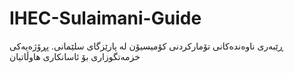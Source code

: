 # IHEC-Sulaimani-Guide
ڕێبەری ناوەندەکانی تۆمارکردنی کۆمیسیۆن لە پارێزگای سلێمانی. پڕۆژەیەکی خزمەتگوزاری بۆ ئاسانکاری هاوڵاتیان
